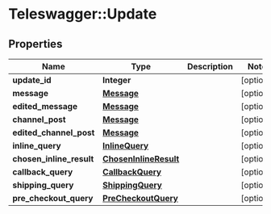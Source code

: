 # Teleswagger::Update

## Properties
Name | Type | Description | Notes
------------ | ------------- | ------------- | -------------
**update_id** | **Integer** |  | [optional] 
**message** | [**Message**](Message.md) |  | [optional] 
**edited_message** | [**Message**](Message.md) |  | [optional] 
**channel_post** | [**Message**](Message.md) |  | [optional] 
**edited_channel_post** | [**Message**](Message.md) |  | [optional] 
**inline_query** | [**InlineQuery**](InlineQuery.md) |  | [optional] 
**chosen_inline_result** | [**ChosenInlineResult**](ChosenInlineResult.md) |  | [optional] 
**callback_query** | [**CallbackQuery**](CallbackQuery.md) |  | [optional] 
**shipping_query** | [**ShippingQuery**](ShippingQuery.md) |  | [optional] 
**pre_checkout_query** | [**PreCheckoutQuery**](PreCheckoutQuery.md) |  | [optional] 


